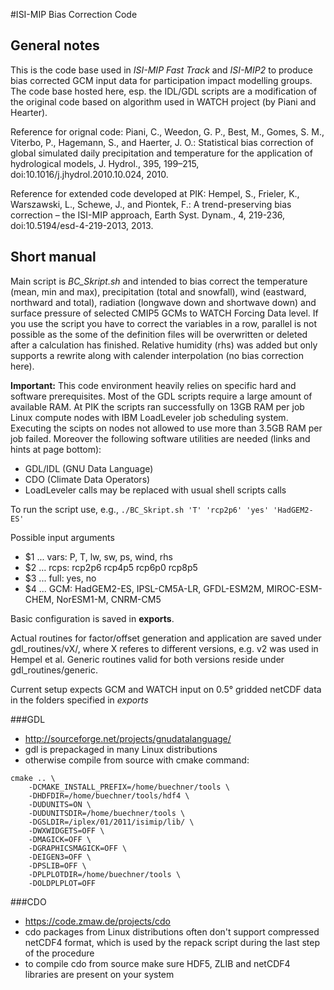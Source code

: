 #ISI-MIP Bias Correction Code

## General notes
This is the code base used in *ISI-MIP Fast Track* and *ISI-MIP2* to produce bias corrected GCM input data for participation impact modelling groups. The code base hosted here, esp. the IDL/GDL scripts are a modification of the original code based on algorithm used in WATCH project (by Piani and Hearter).

Reference for orignal code:
Piani, C., Weedon, G. P., Best, M., Gomes, S. M., Viterbo, P., Hagemann, S., and Haerter, J. O.: Statistical bias correction of global simulated daily precipitation and temperature for the application of hydrological models, J. Hydrol., 395, 199–215, doi:10.1016/j.jhydrol.2010.10.024, 2010.

Reference for extended code developed at PIK:
Hempel, S., Frieler, K., Warszawski, L., Schewe, J., and Piontek, F.: A trend-preserving bias correction – the ISI-MIP approach, Earth Syst. Dynam., 4, 219-236, doi:10.5194/esd-4-219-2013, 2013.

## Short manual
Main script is *BC_Skript.sh* and intended to bias correct the temperature (mean, min and max), precipitation (total and snowfall), wind (eastward, northward and total), radiation (longwave down and shortwave down) and surface pressure of selected CMIP5 GCMs to WATCH Forcing Data level. If you use the script you have to correct the variables in a row, parallel is not possible as the some of the definition files will be overwritten or deleted after a calculation has finished. Relative humidity (rhs) was added but only supports a rewrite along with calender interpolation (no bias correction here).

**Important:** This code environment heavily relies on specific hard and software prerequisites. Most of the GDL scripts require a large amount of available RAM. At PIK the scripts ran successfully on 13GB RAM per job Linux compute nodes with IBM LoadLeveler job scheduling system. Executing the scipts on nodes not allowed to use more than 3.5GB RAM per job failed. Moreover the following software utilities are needed (links and hints at page bottom):

- GDL/IDL (GNU Data Language)
- CDO (Climate Data Operators)
- LoadLeveler calls may be replaced with usual shell scripts calls

To run the script use, e.g., `./BC_Skript.sh 'T' 'rcp2p6' 'yes' 'HadGEM2-ES'`

Possible input arguments
- $1 ... vars: P, T, lw, sw, ps, wind, rhs
- $2 ... rcps: rcp2p6 rcp4p5 rcp6p0 rcp8p5
- $3 ... full: yes, no
- $4 ... GCM: HadGEM2-ES, IPSL-CM5A-LR, GFDL-ESM2M, MIROC-ESM-CHEM, NorESM1-M, CNRM-CM5

Basic configuration is saved in **exports**.

Actual routines for factor/offset generation and application are saved under gdl_routines/vX/, where X referes to different versions, e.g. v2 was used in Hempel et al. Generic routines valid for both versions reside under gdl_routines/generic.

Current setup expects GCM and WATCH input on 0.5° gridded netCDF data in the folders specified in *exports*

###GDL
- http://sourceforge.net/projects/gnudatalanguage/
- gdl is prepackaged in many Linux distributions
- otherwise compile from source with cmake command:
```
cmake .. \
    -DCMAKE_INSTALL_PREFIX=/home/buechner/tools \
    -DHDFDIR=/home/buechner/tools/hdf4 \
    -DUDUNITS=ON \
    -DUDUNITSDIR=/home/buechner/tools \
    -DGSLDIR=/iplex/01/2011/isimip/lib/ \
    -DWXWIDGETS=OFF \
    -DMAGICK=OFF \
    -DGRAPHICSMAGICK=OFF \
    -DEIGEN3=OFF \
    -DPSLIB=OFF \
    -DPLPLOTDIR=/home/buechner/tools \
    -DOLDPLPLOT=OFF
```
###CDO
- https://code.zmaw.de/projects/cdo
- cdo packages from Linux distributions often don't support compressed netCDF4 format, which is used by the repack script during the last step of the procedure
- to compile cdo from source make sure HDF5, ZLIB and netCDF4 libraries are present on your system
